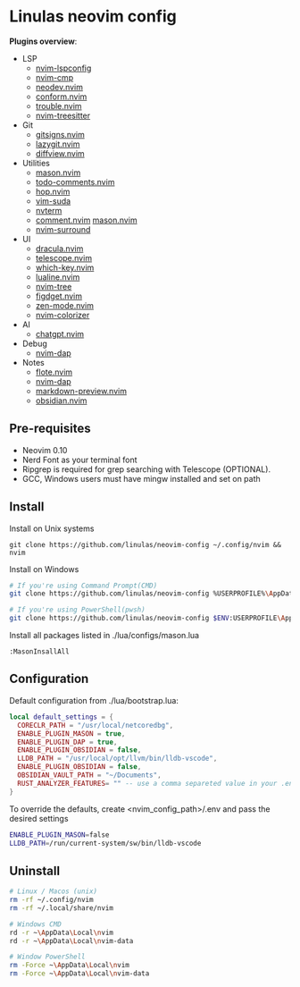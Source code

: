# Linulas neovim config

**Plugins overview**:
- LSP
    - [nvim-lspconfig](https://github.com/neovim/nvim-lspconfig)
    - [nvim-cmp](https://github.com/hrsh7th/nvim-cmp)
    - [neodev.nvim](https://github.com/folke/neodev.nvim)
    - [conform.nvim](https://github.com/stevearc/conform.nvim)
    - [trouble.nvim](https://github.com/folke/trouble.nvim)
    - [nvim-treesitter](https://github.com/nvim-treesitter/nvim-treesitter) 
- Git
    - [gitsigns.nvim](https://github.com/lewis6991/gitsigns.nvim) 
    - [lazygit.nvim](https://github.com/kdheepak/lazygit.nvim) 
    - [diffview.nvim](https://github.com/sindrets/diffview.nvim) 
- Utilities
    - [mason.nvim](https://github.com/williamboman/mason.nvim) 
    - [todo-comments.nvim](https://github.com/folke/todo-comments.nvim) 
    - [hop.nvim](https://github.com/hadronized/hop.nvim) 
    - [vim-suda](https://github.com/lambdalisue/vim-suda) 
    - [nvterm](https://github.com/zbirenbaum/nvterm) 
    - [comment.nvim](https://github.com/numToStr/Comment.nvim) [mason.nvim](https://github.com/kdheepak/lazygit.nvim) 
    - [nvim-surround](https://github.com/kylechui/nvim-surround)
- UI
    - [dracula.nvim](https://github.com/Mofiqul/dracula.nvim) 
    - [telescope.nvim](https://github.com/nvim-telescope/telescope.nvim) 
    - [which-key.nvim](https://github.com/folke/which-key.nvim) 
    - [lualine.nvim](https://github.com/nvim-lualine/lualine.nvim) 
    - [nvim-tree](https://github.com/nvim-tree/nvim-tree.lua) 
    - [figdget.nvim](https://github.com/j-hui/fidget.nvim) 
    - [zen-mode.nvim](https://github.com/folke/zen-mode.nvim) 
    - [nvim-colorizer](https://github.com/norcalli/nvim-colorizer.lua) 
- AI
    - [chatgpt.nvim](https://github.com/jackMort/ChatGPT.nvim) 
- Debug
    - [nvim-dap](https://github.com/mfussenegger/nvim-dap) 
- Notes
    - [flote.nvim](https://github.com/JellyApple102/flote.nvim) 
    - [nvim-dap](https://github.com/mfussenegger/nvim-dap) 
    - [markdown-preview.nvim](https://github.com/iamcco/markdown-preview.nvim) 
    - [obsidian.nvim](https://github.com/epwalsh/obsidian.nvim) 
    

## Pre-requisites
- Neovim 0.10
- Nerd Font as your terminal font
- Ripgrep is required for grep searching with Telescope (OPTIONAL).
- GCC, Windows users must have mingw installed and set on path

## Install

Install on Unix systems
```shell
git clone https://github.com/linulas/neovim-config ~/.config/nvim && nvim
```

Install on Windows
```bash
# If you're using Command Prompt(CMD)
git clone https://github.com/linulas/neovim-config %USERPROFILE%\AppData\Local\nvim && nvim

# If you're using PowerShell(pwsh)
git clone https://github.com/linulas/neovim-config $ENV:USERPROFILE\AppData\Local\nvim && nvim
```

Install all packages listed in ./lua/configs/mason.lua
```vim
:MasonInsallAll
```

## Configuration

Default configuration from ./lua/bootstrap.lua:
```lua
local default_settings = {
  CORECLR_PATH = "/usr/local/netcoredbg",
  ENABLE_PLUGIN_MASON = true,
  ENABLE_PLUGIN_DAP = true,
  ENABLE_PLUGIN_OBSIDIAN = false,
  LLDB_PATH = "/usr/local/opt/llvm/bin/lldb-vscode",
  ENABLE_PLUGIN_OBSIDIAN = false,
  OBSIDIAN_VAULT_PATH = "~/Documents",
  RUST_ANALYZER_FEATURES= "" -- use a comma separeted value in your .env file like: RUST_ANALYZER_FEATURES=foo,bar
}
```

To override the defaults, create <nvim_config_path>/.env and pass the desired settings
```bash
ENABLE_PLUGIN_MASON=false
LLDB_PATH=/run/current-system/sw/bin/lldb-vscode
```

## Uninstall

```bash
# Linux / Macos (unix)
rm -rf ~/.config/nvim
rm -rf ~/.local/share/nvim

# Windows CMD
rd -r ~\AppData\Local\nvim
rd -r ~\AppData\Local\nvim-data

# Window PowerShell
rm -Force ~\AppData\Local\nvim
rm -Force ~\AppData\Local\nvim-data
```
